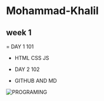 # Mohammad-Khalil

## week 1
= DAY 1 101 
* HTML CSS JS
- DAY 2 102 
* GITHUB AND MD


![PROGRAMING](https://intaj.net/wp-content/uploads/2020/08/ASAC-Bilingual-1024x220.png)
